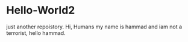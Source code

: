 # Hello-World2
just another repoistory.
Hi,
Humans my name is hammad and  iam not a terrorist, hello hammad.
